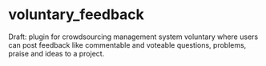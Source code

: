 # voluntary_feedback
Draft: plugin for crowdsourcing management system voluntary where users can post feedback like commentable and voteable questions, problems, praise and ideas to a project.
